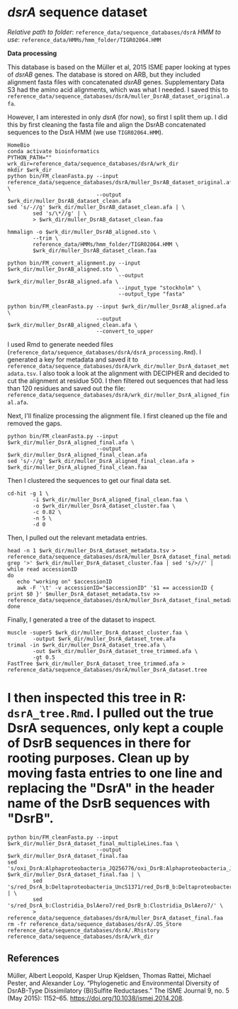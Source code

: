 # *dsrA* sequence dataset

*Relative path to folder*: `reference_data/sequence_databases/dsrA`
*HMM to use*: `reference_data/HMMs/hmm_folder/TIGR02064.HMM`


**Data processing**

This database is based on the Müller et al, 2015 ISME paper looking at types of *dsrAB* genes.
The database is stored on ARB, but they included alignment fasta files with concatenated *dsrAB* genes.
Supplementary Data S3 had the amino acid alignments, which was what I needed.
I saved this to `reference_data/sequence_databases/dsrA/muller_DsrAB_dataset_original.afa`.

However, I am interested in only *dsrA* (for now), so first I split them up.
I did this by first cleaning the fasta file and align the DsrAB concatenated sequences to the DsrA HMM (we use `TIGR02064.HMM`).

```
HomeBio
conda activate bioinformatics
PYTHON_PATH=""
wrk_dir=reference_data/sequence_databases/dsrA/wrk_dir
mkdir $wrk_dir
python bin/FM_cleanFasta.py --input reference_data/sequence_databases/dsrA/muller_DsrAB_dataset_original.afa \
                            --output $wrk_dir/muller_DsrAB_dataset_clean.afa
sed 's/-//g' $wrk_dir/muller_DsrAB_dataset_clean.afa | \
        sed 's/\*//g' | \
        > $wrk_dir/muller_DsrAB_dataset_clean.faa

hmmalign -o $wrk_dir/muller_DsrAB_aligned.sto \
        --trim \
        reference_data/HMMs/hmm_folder/TIGR02064.HMM \
        $wrk_dir/muller_DsrAB_dataset_clean.faa

python bin/FM_convert_alignment.py --input $wrk_dir/muller_DsrAB_aligned.sto \
                                   --output $wrk_dir/muller_DsrAB_aligned.afa \
                                   --input_type "stockholm" \
                                   --output_type "fasta"

python bin/FM_cleanFasta.py --input $wrk_dir/muller_DsrAB_aligned.afa \
                            --output $wrk_dir/muller_DsrAB_aligned_clean.afa \
                            --convert_to_upper

```

I used Rmd to generate needed files (`reference_data/sequence_databases/dsrA/dsrA_processing.Rmd`).
I generated a key for metadata and saved it to `reference_data/sequence_databases/dsrA/wrk_dir/muller_DsrA_dataset_metadata.tsv`.
I also took a look at the alignment with DECIPHER and decided to cut the alignment at residue 500.
I then filtered out sequences that had less than 120 residues and saved out the file: `reference_data/sequence_databases/dsrA/wrk_dir/muller_DsrA_aligned_final.afa`.

Next, I'll finalize processing the alignment file.
I first cleaned up the file and removed the gaps.

```
python bin/FM_cleanFasta.py --input $wrk_dir/muller_DsrA_aligned_final.afa \
                            --output $wrk_dir/muller_DsrA_aligned_final_clean.afa
sed 's/-//g' $wrk_dir/muller_DsrA_aligned_final_clean.afa > $wrk_dir/muller_DsrA_aligned_final_clean.faa
```

Then I clustered the sequences to get our final data set.

```
cd-hit -g 1 \
        -i $wrk_dir/muller_DsrA_aligned_final_clean.faa \
        -o $wrk_dir/muller_DsrA_dataset_cluster.faa \
        -c 0.82 \
        -n 5 \
        -d 0
```

Then, I pulled out the relevant metadata entries.

```
head -n 1 $wrk_dir/muller_DsrA_dataset_metadata.tsv > reference_data/sequence_databases/dsrA/muller_DsrA_dataset_final_metadata.tsv
grep '>' $wrk_dir/muller_DsrA_dataset_cluster.faa | sed 's/>//' | while read accessionID
do
   echo "working on" $accessionID
   awk -F '\t' -v accessionID="$accessionID" '$1 == accessionID { print $0 }' $muller_DsrA_dataset_metadata.tsv >> reference_data/sequence_databases/dsrA/muller_DsrA_dataset_final_metadata.tsv
done
```

Finally, I generated a tree of the dataset to inspect.

```
muscle -super5 $wrk_dir/muller_DsrA_dataset_cluster.faa \
        -output $wrk_dir/muller_DsrA_dataset_tree.afa
trimal -in $wrk_dir/muller_DsrA_dataset_tree.afa \
        -out $wrk_dir/muller_DsrA_dataset_tree_trimmed.afa \
        -gt 0.5
FastTree $wrk_dir/muller_DsrA_dataset_tree_trimmed.afa > reference_data/sequence_databases/dsrA/muller_DsrA_dataset.tree
```

I then inspected this tree in R: `dsrA_tree.Rmd`.
I pulled out the true DsrA sequences, only kept a couple of DsrB sequences in there for rooting purposes.
Clean up by moving fasta entries to one line and replacing the "DsrA" in the header name of the DsrB sequences with "DsrB".
=
```
python bin/FM_cleanFasta.py --input $wrk_dir/muller_DsrA_dataset_final_multipleLines.faa \
                            --output $wrk_dir/muller_DsrA_dataset_final.faa
sed 's/oxi_DsrA:Alphaproteobacteria_JQ256776/oxi_DsrB:Alphaproteobacteria_JQ256776/' $wrk_dir/muller_DsrA_dataset_final.faa | \
        sed 's/red_DsrA_b:Deltaproteobacteria_UncS1371/red_DsrB_b:Deltaproteobacteria_UncS1371/' | \
        sed 's/red_DsrA_b:Clostridia_DslAero7/red_DsrB_b:Clostridia_DslAero7/' \
        > reference_data/sequence_databases/dsrA/muller_DsrA_dataset_final.faa
rm -fr reference_data/sequence_databases/dsrA/.DS_Store reference_data/sequence_databases/dsrA/.Rhistory reference_data/sequence_databases/dsrA/wrk_dir
```

## References

Müller, Albert Leopold, Kasper Urup Kjeldsen, Thomas Rattei, Michael Pester, and Alexander Loy. “Phylogenetic and Environmental Diversity of DsrAB-Type Dissimilatory (Bi)Sulfite Reductases.” The ISME Journal 9, no. 5 (May 2015): 1152–65. https://doi.org/10.1038/ismej.2014.208.
